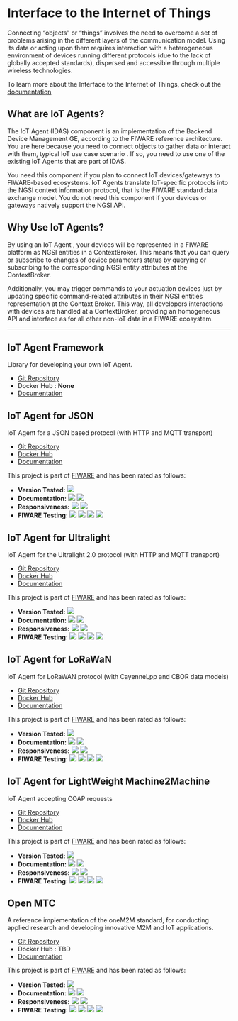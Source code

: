 # Interface to the Internet of Things

Connecting “objects” or “things” involves the need to overcome a set of problems arising in the different layers of the communication model. Using its data or acting upon them requires interaction with a heterogeneous environment of devices running different protocols (due to the lack of globally accepted standards), dispersed and accessible through multiple wireless technologies.

To learn more about the Interface to the Internet of Things, check out the [documentation](https://fiwaretourguide.readthedocs.io/en/latest/connection-to-the-internet-of-things/introduction/)

## What are IoT Agents?

The IoT Agent (IDAS) component is an implementation of the Backend Device Management GE, according to the FIWARE reference architecture. You are here because you need to connect objects to gather data or interact with them, typical IoT use case scenario . If so, you need to use one of the existing IoT Agents that are part of IDAS.

You need this component if you plan to connect IoT devices/gateways to FIWARE-based ecosystems. IoT Agents translate IoT-specific protocols into the NGSI context information protocol, that is the FIWARE standard data exchange model. You do not need this component if your devices or gateways natively support the NGSI API.

## Why Use IoT Agents?

By using an IoT Agent , your devices will be represented in a FIWARE platform as NGSI entities in a ContextBroker. This means that you can query or subscribe to changes of device parameters status by querying or subscribing to the corresponding NGSI entity attributes at the ContextBroker.

Additionally, you may trigger commands to your actuation devices just by updating specific command-related attributes in their NGSI entities representation at the Contaxt Broker. This way, all developers interactions with devices are handled at a ContextBroker, providing an homogeneous API and interface as for all other non-IoT data in a FIWARE ecosystem.


---

## IoT Agent Framework

Library for developing your own IoT Agent.

* [Git Repository](https://github.com/telefonicaid/iotagent-node-lib)
*  Docker Hub : **None**
* [Documentation](https://iotagent-node-lib.rtfd.io)



## IoT Agent for JSON

IoT Agent for a JSON based protocol (with HTTP and MQTT transport)

* [Git Repository](https://github.com/telefonicaid/iotagent-json)
* [Docker Hub](https://hub.docker.com/r/fiware/iotagent-json/)
* [Documentation](https://fiware-iotagent-json.rtfd.io)

This project is part of [FIWARE](http://fiware.org/) and has been rated as follows:

* **Version Tested:** ![ ](https://img.shields.io/badge/dynamic/json.svg?label=Version&url=https://jason-fox.github.io/Generic-Enablers/json/iotagent_json.json&query=$.version&colorB=blue)
* **Documentation:** ![ ](https://img.shields.io/badge/dynamic/json.svg?label=Completeness&url=https://jason-fox.github.io/Generic-Enablers/json/iotagent_json.json&query=$.docCompleteness&colorB=blue) ![ ](https://img.shields.io/badge/dynamic/json.svg?label=Usability&url=https://jason-fox.github.io/Generic-Enablers/json/iotagent_json.json&query=$.docSoundness&colorB=blue)
* **Responsiveness:** ![ ](https://img.shields.io/badge/dynamic/json.svg?label=Time%20to%20Respond&url=https://jason-fox.github.io/Generic-Enablers/json/iotagent_json.json&query=$.timeToCharge&colorB=blue) ![ ](https://img.shields.io/badge/dynamic/json.svg?label=Time%20to%20Fix&url=https://jason-fox.github.io/Generic-Enablers/json/iotagent_json.json&query=$.timeToFix&colorB=blue)
* **FIWARE Testing:** ![ ](https://img.shields.io/badge/dynamic/json.svg?label=Tests%20Passed&url=https://jason-fox.github.io/Generic-Enablers/json/iotagent_json.json&query=$.failureRate&colorB=blue)
![ ](https://img.shields.io/badge/dynamic/json.svg?label=Scalability&url=https://jason-fox.github.io/Generic-Enablers/json/iotagent_json.json&query=$.scalability&colorB=blue)
![ ](https://img.shields.io/badge/dynamic/json.svg?label=Performance&url=https://jason-fox.github.io/Generic-Enablers/json/iotagent_json.json&query=$.performance&colorB=blue)
![ ](https://img.shields.io/badge/dynamic/json.svg?label=Stability&url=https://jason-fox.github.io/Generic-Enablers/json/iotagent_json.json&query=$.stability&colorB=blue)


## IoT Agent for Ultralight

IoT Agent for the Ultralight 2.0 protocol (with HTTP and MQTT transport)

* [Git Repository](https://github.com/telefonicaid/iotagent-ul)
* [Docker Hub](https://hub.docker.com/r/fiware/iotagent-ul/)
* [Documentation](https://fiware-iotagent-ul.rtfd.io)

This project is part of [FIWARE](http://fiware.org/) and has been rated as follows:

* **Version Tested:** ![ ](https://img.shields.io/badge/dynamic/json.svg?label=Version&url=https://jason-fox.github.io/Generic-Enablers/json/iotagent_ul.json&query=$.version&colorB=blue)
* **Documentation:** ![ ](https://img.shields.io/badge/dynamic/json.svg?label=Completeness&url=https://jason-fox.github.io/Generic-Enablers/json/iotagent_ul.json&query=$.docCompleteness&colorB=blue) ![ ](https://img.shields.io/badge/dynamic/json.svg?label=Usability&url=https://jason-fox.github.io/Generic-Enablers/json/iotagent_ul.json&query=$.docSoundness&colorB=blue)
* **Responsiveness:** ![ ](https://img.shields.io/badge/dynamic/json.svg?label=Time%20to%20Respond&url=https://jason-fox.github.io/Generic-Enablers/json/iotagent_ul.json&query=$.timeToCharge&colorB=blue) ![ ](https://img.shields.io/badge/dynamic/json.svg?label=Time%20to%20Fix&url=https://jason-fox.github.io/Generic-Enablers/json/iotagent_ul.json&query=$.timeToFix&colorB=blue)
* **FIWARE Testing:** ![ ](https://img.shields.io/badge/dynamic/json.svg?label=Tests%20Passed&url=https://jason-fox.github.io/Generic-Enablers/json/iotagent_ul.json&query=$.failureRate&colorB=blue)
![ ](https://img.shields.io/badge/dynamic/json.svg?label=Scalability&url=https://jason-fox.github.io/Generic-Enablers/json/iotagent_ul.json&query=$.scalability&colorB=blue)
![ ](https://img.shields.io/badge/dynamic/json.svg?label=Performance&url=https://jason-fox.github.io/Generic-Enablers/json/iotagent_ul.json&query=$.performance&colorB=blue)
![ ](https://img.shields.io/badge/dynamic/json.svg?label=Stability&url=https://jason-fox.github.io/Generic-Enablers/json/iotagent_ul.json&query=$.stability&colorB=blue)

## IoT Agent for LoRaWaN

IoT Agent for LoRaWAN protocol (with CayenneLpp and CBOR data models)

* [Git Repository](https://github.com/Atos-Research-and-Innovation/IoTagent-LoRaWAN)
* [Docker Hub](https://hub.docker.com/r/ioeari/iotagent-lora/)
* [Documentation](https://fiware-lorawan.rtfd.io)

This project is part of [FIWARE](http://fiware.org/) and has been rated as follows:

* **Version Tested:** ![ ](https://img.shields.io/badge/dynamic/json.svg?label=Version&url=https://jason-fox.github.io/Generic-Enablers/json/iotagent_LoRa.json&query=$.version&colorB=blue)
* **Documentation:** ![ ](https://img.shields.io/badge/dynamic/json.svg?label=Completeness&url=https://jason-fox.github.io/Generic-Enablers/json/iotagent_LoRa.json&query=$.docCompleteness&colorB=blue) ![ ](https://img.shields.io/badge/dynamic/json.svg?label=Usability&url=https://jason-fox.github.io/Generic-Enablers/json/iotagent_LoRa.json&query=$.docSoundness&colorB=blue)
* **Responsiveness:** ![ ](https://img.shields.io/badge/dynamic/json.svg?label=Time%20to%20Respond&url=https://jason-fox.github.io/Generic-Enablers/json/iotagent_LoRa.json&query=$.timeToCharge&colorB=blue) ![ ](https://img.shields.io/badge/dynamic/json.svg?label=Time%20to%20Fix&url=https://jason-fox.github.io/Generic-Enablers/json/iotagent_LoRa.json&query=$.timeToFix&colorB=blue)
* **FIWARE Testing:** ![ ](https://img.shields.io/badge/dynamic/json.svg?label=Tests%20Passed&url=https://jason-fox.github.io/Generic-Enablers/json/iotagent_LoRa.json&query=$.failureRate&colorB=blue)
![ ](https://img.shields.io/badge/dynamic/json.svg?label=Scalability&url=https://jason-fox.github.io/Generic-Enablers/json/iotagent_LoRa.json&query=$.scalability&colorB=blue)
![ ](https://img.shields.io/badge/dynamic/json.svg?label=Performance&url=https://jason-fox.github.io/Generic-Enablers/json/iotagent_LoRa.json&query=$.performance&colorB=blue)
![ ](https://img.shields.io/badge/dynamic/json.svg?label=Stability&url=https://jason-fox.github.io/Generic-Enablers/json/iotagent_LoRa.json&query=$.stability&colorB=blue)

## IoT Agent for LightWeight Machine2Machine

IoT Agent accepting COAP requests

* [Git Repository](https://github.com/telefonicaid/lightweightm2m-iotagent)
* [Docker Hub](https://hub.docker.com/r/fiware/lightweightm2m-iotagent/)
* [Documentation](https://fiware-iotagent-lwm2m.rtfd.io)

This project is part of [FIWARE](http://fiware.org/) and has been rated as follows:

* **Version Tested:** ![ ](https://img.shields.io/badge/dynamic/json.svg?label=Version&url=https://jason-fox.github.io/Generic-Enablers/json/iotagent_LWM2M.json&query=$.version&colorB=blue)
* **Documentation:** ![ ](https://img.shields.io/badge/dynamic/json.svg?label=Completeness&url=https://jason-fox.github.io/Generic-Enablers/json/iotagent_LWM2M.json&query=$.docCompleteness&colorB=blue) ![ ](https://img.shields.io/badge/dynamic/json.svg?label=Usability&url=https://jason-fox.github.io/Generic-Enablers/json/iotagent_LWM2M.json&query=$.docSoundness&colorB=blue)
* **Responsiveness:** ![ ](https://img.shields.io/badge/dynamic/json.svg?label=Time%20to%20Respond&url=https://jason-fox.github.io/Generic-Enablers/json/iotagent_LWM2M.json&query=$.timeToCharge&colorB=blue) ![ ](https://img.shields.io/badge/dynamic/json.svg?label=Time%20to%20Fix&url=https://jason-fox.github.io/Generic-Enablers/json/iotagent_LWM2M.json&query=$.timeToFix&colorB=blue)
* **FIWARE Testing:** ![ ](https://img.shields.io/badge/dynamic/json.svg?label=Tests%20Passed&url=https://jason-fox.github.io/Generic-Enablers/json/iotagent_LWM2M.json&query=$.failureRate&colorB=blue)
![ ](https://img.shields.io/badge/dynamic/json.svg?label=Scalability&url=https://jason-fox.github.io/Generic-Enablers/json/iotagent_LWM2M.json&query=$.scalability&colorB=blue)
![ ](https://img.shields.io/badge/dynamic/json.svg?label=Performance&url=https://jason-fox.github.io/Generic-Enablers/json/iotagent_LWM2M.json&query=$.performance&colorB=blue)
![ ](https://img.shields.io/badge/dynamic/json.svg?label=Stability&url=https://jason-fox.github.io/Generic-Enablers/json/iotagent_LWM2M.json&query=$.stability&colorB=blue)

## Open MTC

A reference implementation of the oneM2M standard, for conducting applied research and developing innovative M2M and IoT applications.

* [Git Repository](https://github.com/OpenMTC/OpenMTC)
* Docker Hub : TBD
* [Documentation](http://www.openmtc.org/doc.html)

This project is part of [FIWARE](http://fiware.org/) and has been rated as follows:

* **Version Tested:** ![ ](https://img.shields.io/badge/dynamic/json.svg?label=Version&url=https://jason-fox.github.io/Generic-Enablers/json/open_mtc.json&query=$.version&colorB=blue)
* **Documentation:** ![ ](https://img.shields.io/badge/dynamic/json.svg?label=Completeness&url=https://jason-fox.github.io/Generic-Enablers/json/open_mtc.json&query=$.docCompleteness&colorB=blue) ![ ](https://img.shields.io/badge/dynamic/json.svg?label=Usability&url=https://jason-fox.github.io/Generic-Enablers/json/open_mtc.json&query=$.docSoundness&colorB=blue)
* **Responsiveness:** ![ ](https://img.shields.io/badge/dynamic/json.svg?label=Time%20to%20Respond&url=https://jason-fox.github.io/Generic-Enablers/json/open_mtc.json&query=$.timeToCharge&colorB=blue) ![ ](https://img.shields.io/badge/dynamic/json.svg?label=Time%20to%20Fix&url=https://jason-fox.github.io/Generic-Enablers/json/open_mtc.json&query=$.timeToFix&colorB=blue)
* **FIWARE Testing:** ![ ](https://img.shields.io/badge/dynamic/json.svg?label=Tests%20Passed&url=https://jason-fox.github.io/Generic-Enablers/json/open_mtc.json&query=$.failureRate&colorB=blue)
![ ](https://img.shields.io/badge/dynamic/json.svg?label=Scalability&url=https://jason-fox.github.io/Generic-Enablers/json/open_mtc.json&query=$.scalability&colorB=blue)
![ ](https://img.shields.io/badge/dynamic/json.svg?label=Performance&url=https://jason-fox.github.io/Generic-Enablers/json/open_mtc.json&query=$.performance&colorB=blue)
![ ](https://img.shields.io/badge/dynamic/json.svg?label=Stability&url=https://jason-fox.github.io/Generic-Enablers/json/open_mtc.json&query=$.stability&colorB=blue)
